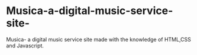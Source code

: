 # Musica-a-digital-music-service-site-
Musica- a digital music service site made with the knowledge of HTML,CSS and Javascript.
